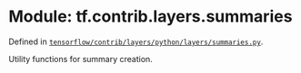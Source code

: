 <div itemscope itemtype="http://developers.google.com/ReferenceObject">
<meta itemprop="name" content="tf.contrib.layers.summaries" />
<meta itemprop="path" content="Stable" />
</div>

# Module: tf.contrib.layers.summaries



Defined in [`tensorflow/contrib/layers/python/layers/summaries.py`](/code/stable/tensorflow/contrib/layers/python/layers/summaries.py).

Utility functions for summary creation.

